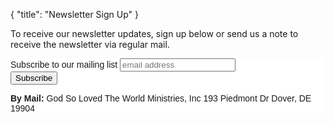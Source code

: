 {
  "title": "Newsletter Sign Up"
}

To receive our newsletter updates, sign up below or send us a note to receive the newsletter via regular mail.
    
<p>
     <!-- Begin MailChimp Signup Form -->
      <link href="//cdn-images.mailchimp.com/embedcode/slim-081711.css" rel="stylesheet" type="text/css">
      <style type="text/css">
        #mc_embed_signup{background:#fff; clear:left; font:14px Helvetica,Arial,sans-serif; }
      	/* Add your own MailChimp form style overrides in your site stylesheet or in this style block.
      	   We recommend moving this block and the preceding CSS link to the HEAD of your HTML file. */
      </style>
      <div id="mc_embed_signup">
      <form action="//godlovedtheworld.us1.list-manage.com/subscribe/post?u=d41823743770462dd79167e32&amp;id=edace2bdf3" method="post" id="mc-embedded-subscribe-form" name="mc-embedded-subscribe-form" class="validate" target="_blank">
      	<label for="mce-EMAIL">Subscribe to our mailing list</label>
      	<input type="email" value="" name="EMAIL" class="email" id="mce-EMAIL" placeholder="email address" required>
      	<div class="clear"><input type="submit" value="Subscribe" name="subscribe" id="mc-embedded-subscribe" class="button"></div>
      </form>
</p>
 
**By Mail:**
God So Loved The World Ministries, Inc
193 Piedmont Dr
Dover, DE 19904